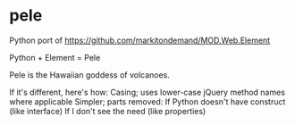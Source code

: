 pele
====

Python port of https://github.com/markitondemand/MOD.Web.Element

Python + Element = Pele

Pele is the Hawaiian goddess of volcanoes.

If it's different, here's how:
Casing; uses lower-case
jQuery method names where applicable
Simpler; parts removed:
  If Python doesn't have construct (like interface)
  If I don't see the need (like properties)
  

